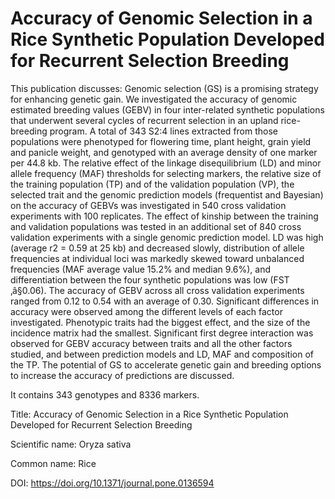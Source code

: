 # Accuracy of Genomic Selection in a Rice Synthetic Population Developed for Recurrent Selection Breeding

This publication discusses: Genomic selection (GS) is a promising strategy for enhancing genetic gain. We investigated the accuracy of genomic estimated breeding values (GEBV) in four inter-related synthetic populations that underwent several cycles of recurrent selection in an upland rice-breeding program. A total of 343 S2:4 lines extracted from those populations were phenotyped for flowering time, plant height, grain yield and panicle weight, and genotyped with an average density of one marker per 44.8 kb. The relative effect of the linkage disequilibrium (LD) and minor allele frequency (MAF) thresholds for selecting markers, the relative size of the training population (TP) and of the validation population (VP), the selected trait and the genomic prediction models (frequentist and Bayesian) on the accuracy of GEBVs was investigated in 540 cross validation experiments with 100 replicates. The effect of kinship between the training and validation populations was tested in an additional set of 840 cross validation experiments with a single genomic prediction model. LD was high (average r2 = 0.59 at 25 kb) and decreased slowly, distribution of allele frequencies at individual loci was markedly skewed toward unbalanced frequencies (MAF average value 15.2% and median 9.6%), and differentiation between the four synthetic populations was low (FST ‚â§0.06). The accuracy of GEBV across all cross validation experiments ranged from 0.12 to 0.54 with an average of 0.30. Significant differences in accuracy were observed among the different levels of each factor investigated. Phenotypic traits had the biggest effect, and the size of the incidence matrix had the smallest. Significant first degree interaction was observed for GEBV accuracy between traits and all the other factors studied, and between prediction models and LD, MAF and composition of the TP. The potential of GS to accelerate genetic gain and breeding options to increase the accuracy of predictions are discussed.

It contains 343 genotypes and 8336 markers.

Title: Accuracy of Genomic Selection in a Rice Synthetic Population Developed for Recurrent Selection Breeding

Scientific name: Oryza sativa

Common name: Rice

DOI: https://doi.org/10.1371/journal.pone.0136594


